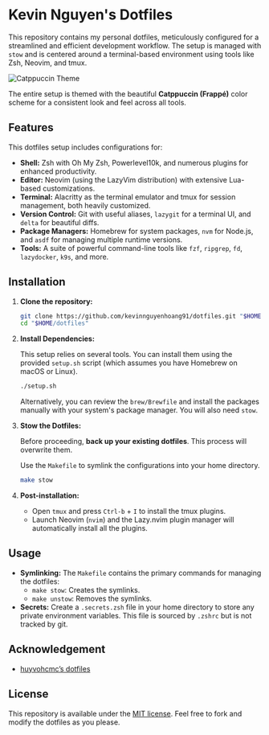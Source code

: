 # Kevin Nguyen's Dotfiles

This repository contains my personal dotfiles, meticulously configured for a streamlined and efficient development workflow. The setup is managed with `stow` and is centered around a terminal-based environment using tools like Zsh, Neovim, and tmux.

![Catppuccin Theme](https://raw.githubusercontent.com/catppuccin/catppuccin/main/assets/palette/frappe.png)

The entire setup is themed with the beautiful **Catppuccin (Frappé)** color scheme for a consistent look and feel across all tools.

## Features

This dotfiles setup includes configurations for:

*   **Shell:** Zsh with Oh My Zsh, Powerlevel10k, and numerous plugins for enhanced productivity.
*   **Editor:** Neovim (using the LazyVim distribution) with extensive Lua-based customizations.
*   **Terminal:** Alacritty as the terminal emulator and tmux for session management, both heavily customized.
*   **Version Control:** Git with useful aliases, `lazygit` for a terminal UI, and `delta` for beautiful diffs.
*   **Package Managers:** Homebrew for system packages, `nvm` for Node.js, and `asdf` for managing multiple runtime versions.
*   **Tools:** A suite of powerful command-line tools like `fzf`, `ripgrep`, `fd`, `lazydocker`, `k9s`, and more.

## Installation

1.  **Clone the repository:**

    ```sh
    git clone https://github.com/kevinnguyenhoang91/dotfiles.git "$HOME/dotfiles"
    cd "$HOME/dotfiles"
    ```

2.  **Install Dependencies:**

    This setup relies on several tools. You can install them using the provided `setup.sh` script (which assumes you have Homebrew on macOS or Linux).

    ```sh
    ./setup.sh
    ```

    Alternatively, you can review the `brew/Brewfile` and install the packages manually with your system's package manager. You will also need `stow`.

3.  **Stow the Dotfiles:**

    Before proceeding, **back up your existing dotfiles**. This process will overwrite them.

    Use the `Makefile` to symlink the configurations into your home directory.

    ```sh
    make stow
    ```

4.  **Post-installation:**

    *   Open `tmux` and press `Ctrl-b` + `I` to install the tmux plugins.
    *   Launch Neovim (`nvim`) and the Lazy.nvim plugin manager will automatically install all the plugins.

## Usage

*   **Symlinking:** The `Makefile` contains the primary commands for managing the dotfiles:
    *   `make stow`: Creates the symlinks.
    *   `make unstow`: Removes the symlinks.
*   **Secrets:** Create a `.secrets.zsh` file in your home directory to store any private environment variables. This file is sourced by `.zshrc` but is not tracked by git.

## Acknowledgement

- [huyvohcmc’s dotfiles](https://github.com/huyvohcmc/dotfiles)

## License

This repository is available under the [MIT license](LICENSE). Feel free to fork and modify the dotfiles as you please.